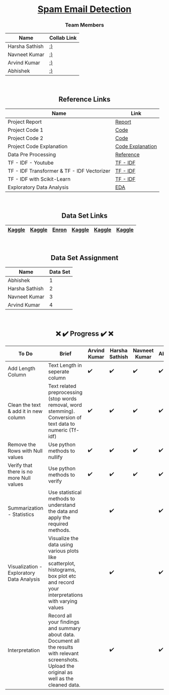 <div align = "center">

# [Spam Email Detection](#)

### Team Members

| Name           | Collab Link |
|----------------|---------------|
| Harsha Sathish   | [:)](https://colab.research.google.com/drive/1SddnERgeC8xYM7gNsBHEzKIDtMrj3DGT?usp=sharing) |  
| Navneet Kumar    | [:)](#) |  
| Arvind Kumar    | [:)](#)  |  
| Abhishek   | [:)](#)  |
  
  
<br/>
  
## Reference Links

| Name           | Link |
|----------------|---------------|
| Project Report    | [Report](https://pythonbaba.com/email-spam-classification-project-report/) |
| Project Code  1  | [Code](https://github.com/Sumit-Rakesh/Email-Spam-Detection-classification-project-in-python/blob/main/email_spam_classifier.ipynb) |
| Project Code  2  | [Code](https://www.analyticsvidhya.com/blog/2021/08/email-spam-detection-a-comparative-analysis-of-4-machine-learning-models/) |
| Project Code Explanation    | [Code Explanation](https://pythonbaba.com/python-code-for-email-spam-classification-using-machine-learning/)  |
| Data Pre Processing   | [Reference](https://www.upgrad.com/blog/data-preprocessing-in-machine-learning/)   |
| TF - IDF - Youtube        | [TF - IDF](https://www.youtube.com/watch?v=hXNbFNCgPfY) |
| TF - IDF Transformer & TF - IDF Vectorizer | [TF - IDF](https://kavita-ganesan.com/tfidftransformer-tfidfvectorizer-usage-differences/) |
| TF - IDF with Scikit-Learn | [TF - IDF](https://melaniewalsh.github.io/Intro-Cultural-Analytics/05-Text-Analysis/03-TF-IDF-Scikit-Learn.html) |  
| Exploratory Data Analysis | [EDA](https://towardsdatascience.com/a-complete-exploratory-data-analysis-and-visualization-for-text-data-29fb1b96fb6a) |
  
<br/>
  
## Data Set Links
  
| [Kaggle](https://www.kaggle.com/harshsinha1234/email-spam-classification) | [Kaggle](https://www.kaggle.com/venky73/spam-mails-dataset) | [Enron](http://www2.aueb.gr/users/ion/data/enron-spam/) | [Kaggle](https://www.kaggle.com/ganiyuolalekan/spam-assassin-email-classification-dataset) | [Kaggle](https://www.kaggle.com/ozlerhakan/spam-or-not-spam-dataset) | [Kaggle](https://www.kaggle.com/pramodgupta92/fraud-email-datasets) | 
|----------------|---------------|---------------|----------------|---------------|---------------|
<br/>

  
## Data Set Assignment

| Name           | Data Set |
|----------------|---------------|
| Abhishek    | 1 |
| Harsha Sathish   | 2  |  
| Navneet Kumar    | 3 |    
| Arvind Kumar   | 4 | 
  
  
<br/>
  
##  :x: :heavy_check_mark: Progress :heavy_check_mark: :x:

| To Do           | Brief | Arvind Kumar | Harsha Sathish | Navneet Kumar  | Abhishek |
|----------------|---------------|---------------|----------------|---------------|---------------|
|  Add Length Column   | Text Length in seperate column |:heavy_check_mark: |:heavy_check_mark:  | :heavy_check_mark: | :heavy_check_mark:
|  Clean the text & add it in new column  | Text related preprocessing (stop words removal, word stemming). Conversion of text data to numeric (Tf-idf) |:heavy_check_mark:  |:heavy_check_mark:  | :heavy_check_mark: | :heavy_check_mark:
|  Remove the Rows with Null values   | Use python methods to nullify |:heavy_check_mark:  |:heavy_check_mark:  |:heavy_check_mark:  |  :heavy_check_mark:
|  Verify that there is no more Null values   | Use python methods to verify |:heavy_check_mark:  |:heavy_check_mark:  |:heavy_check_mark:  | :heavy_check_mark:
|  Summarization - Statistics  | Use statistical methods to understand the data and apply the required methods. |  |:heavy_check_mark:  |  | :heavy_check_mark:
|  Visualization - Exploratory Data Analysis  | Visualize the data using various plots like scatterplot, histograms, box plot etc and record your interpretations with varying values |  |:heavy_check_mark:  |  | :heavy_check_mark:
|  Interpretation  | Record all your findings and summary about data. Document all the results with relevant screenshots. Upload the original as well as the cleaned data. |  |:heavy_check_mark:  | | :heavy_check_mark:
  
</div>

